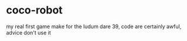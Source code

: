 # coco-robot
my real first game make for the ludum dare 39, code are certainly awful, advice don't use it
